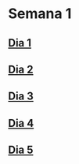 # Semana 1

## [Dia 1](/week1/day1/README.md)

## [Dia 2](/week1/day2/README.md)

## [Dia 3](/week1/day3/README.md)

## [Dia 4](/week1/day4/README.md)

## [Dia 5](/week1/day5/README.md)
